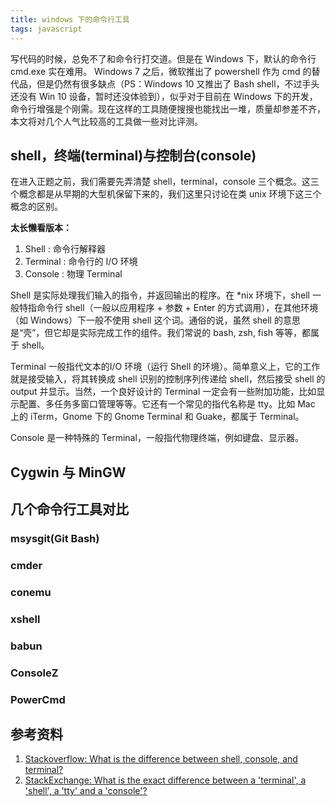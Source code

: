 ```yaml
---
title: windows 下的命令行工具
tags: javascript
---
```


写代码的时候，总免不了和命令行打交道。但是在 Windows 下，默认的命令行 cmd.exe 实在难用。 Windows 7 之后，微软推出了 powershell 作为 cmd 的替代品，但是仍然有很多缺点（PS：Windows 10 又推出了 Bash shell，不过手头还没有 Win 10 设备，暂时还没体验到），似乎对于目前在 Windows 下的开发，命令行增强是个刚需。现在这样的工具随便搜搜也能找出一堆，质量却参差不齐，本文将对几个人气比较高的工具做一些对比评测。

## shell，终端(terminal)与控制台(console)
在进入正题之前，我们需要先弄清楚 shell，terminal，console 三个概念。这三个概念都是从早期的大型机保留下来的，我们这里只讨论在类 unix 环境下这三个概念的区别。

**太长懒看版本：**
1. Shell : 命令行解释器
2. Terminal : 命令行的 I/O 环境
3. Console : 物理 Terminal

Shell 是实际处理我们输入的指令，并返回输出的程序。在 \*nix 环境下，shell 一般特指命令行 shell（一般以应用程序 + 参数 + Enter 的方式调用），在其他环境（如 Windows）下一般不使用 shell 这个词。通俗的说，虽然 shell 的意思是“壳”，但它却是实际完成工作的组件。我们常说的 bash, zsh, fish 等等，都属于 shell。

Terminal 一般指代文本的I/O 环境（运行 Shell 的环境）。简单意义上，它的工作就是接受输入，将其转换成 shell 识别的控制序列传递给 shell，然后接受 shell 的 output 并显示。当然，一个良好设计的 Terminal 一定会有一些附加功能，比如显示配置、多任务多窗口管理等等。它还有一个常见的指代名称是 tty。比如 Mac 上的 iTerm，Gnome 下的 Gnome Terminal 和 Guake，都属于 Terminal。

Console 是一种特殊的 Terminal，一般指代物理终端，例如键盘、显示器。

## Cygwin 与 MinGW

## 几个命令行工具对比
### msysgit(Git Bash)
### cmder
### conemu
### xshell
### babun
### ConsoleZ
### PowerCmd


## 参考资料
1. [Stackoverflow: What is the difference between shell, console, and terminal?](https://superuser.com/questions/144666/what-is-the-difference-between-shell-console-and-terminal#answer-144668)
2. [StackExchange: What is the exact difference between a 'terminal', a 'shell', a 'tty' and a 'console'? ](http://unix.stackexchange.com/questions/4126/what-is-the-exact-difference-between-a-terminal-a-shell-a-tty-and-a-con#answer-4132)
